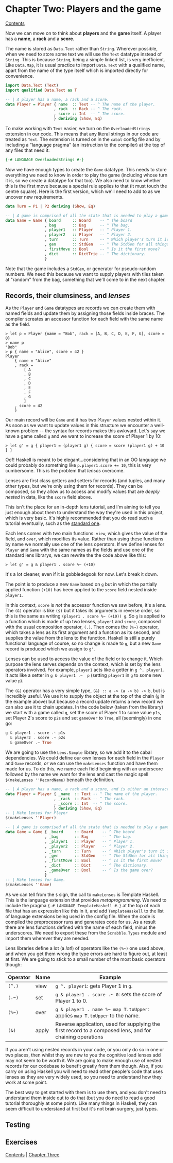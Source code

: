 # Chapter Two: Players and the game

[Contents](../README.md)

Now we can move on to think about **players** and the **game** itself. A
player has a **name**, a **rack** and a **score**. 

The name is stored as `Data.Text` rather than `String`. Wherever
possible, when we need to store some text we will use the `Text`
datatype instead of `String`. This is because `String`, being a simple
linked list, is very inefficient. Like `Data.Map`, it is usual practice to
import `Data.Text` with a qualified name, apart from the name of the
type itself which is imported directly for convenience.

```haskell
import Data.Text (Text)
import qualified Data.Text as T

-- | A player has a name, a rack and a score.
data Player = Player { name  :: Text -- ^ The name of the player.
                     , rack  :: Rack -- ^ The rack.
                     , score :: Int  -- ^ The score.
                     } deriving (Show, Eq)
```
To make working with `Text` easier, we turn on the `OverloadedStrings`
extension in our code. This means that any literal strings in our code
are treated as `Text`.  The extension is turned on in the `cabal`
config file and by including a "language pragma" (an instruction to
the compiler) at the top of any files that need it:

```haskell
{-# LANGUAGE OverloadedStrings #-}
```

Now we have enough types to create the `Game` datatype. This needs to
store everything we need to know in order to play the game (including
whose turn it is, so we create a datatype for that too). We also need
to know whether this is the first move because a special rule applies
to that (it must touch the centre square). Here is the first version,
which we'll need to add to as we uncover new requirements.

```haskell
data Turn = P1 | P2 deriving (Show, Eq)

-- | A game is comprised of all the state that is needed to play a game. 
data Game = Game { board     :: Board    -- ^ The board
                 , bag       :: Bag      -- ^ The bag.
                 , player1   :: Player   -- ^ Player 1.
                 , player2   :: Player   -- ^ Player 2.
                 , turn      :: Turn     -- ^ Which player's turn it is.
                 , gen       :: StdGen   -- ^ The StdGen for all things random.
                 , firstMove :: Bool     -- ^ Is it the first move?
                 , dict      :: DictTrie -- ^ The dictionary.
                 }
```


Note that the game includes a `StdGen`, or generator for pseudo-random
numbers. We need this because we want to supply players with tiles
taken at "random" from the bag, something that we'll come to in the
next chapter.

## Records, their clumsiness, and *lenses*

As the `Player` and `Game` datatypes are records we can create them with
named fields and update them by assigning those fields inside braces. The
compiler screates an accessor function for each field with the same name
as the field.

```
> let p = Player {name = "Bob", rack = [A, B, C, D, E, F, G], score = 0}
> name p
"Bob"
> p { name = "Alice", score = 42 }
Player
    { name = "Alice"
    , rack =
        [ A
        , B
        , C
        , D
        , E
        , F
        , G
        ]
    , score = 42
    }
```

Our main record will be `Game` and it has two `Player` values nested within it. As soon
as we want to update values in this structure we encounter a well-known problem -- the
syntax for records makes this awkward. Let's say we have a game called `g` and we want 
to increase the score of Player 1 by 10:

```
> let g' = g { player1 = (player1 g) { score = score (player1 g) + 10 } }
```

Oof! Haskell is meant to be elegant...considering that in an OO
language we could probably do something like `p.player1.score += 10`,
this is very cumbersome. This is the problem that *lenses* overcome.

Lenses are first class getters and setters for records (and tuples,
and many other types, but we're only using them for records). They can
be composed, so they allow us to access and modify values that are
*deeply nested* in data, like the `score` field above. 

This isn't the place for an in-depth lens tutorial, and I'm aiming to
tell you just enough about them to understand the way they're used in
this project, which is very basic. It's highly recommended that you
do read such a tutorial eventually, such as the [standard
one](http://hackage.haskell.org/package/lens-tutorial-1.0.4/docs/Control-Lens-Tutorial.html).

Each lens comes with two main functions: `view`, which gives the value
of the field, and `over`, which modifies its value. Rather than using
these functions by name we normally use one of the lens operators. If
we define lenses for `Player` and `Game` with the same names as the
fields and use one of the standard lens librarys, we can rewrite the
the code above like this:

```
> let g' = g & player1 . score %~ (+10)
```

It's a lot cleaner, even if it is gobbledegook for now. Let's break it
down. 

The point is to produce a new `Game` based on `g` but in which the
partially applied function `(+10)` has been applied to the `score`
field nested inside `player1`. 

In this context, `score` is *not* the accessor function we saw before,
it's a lens. The `(&)` operator is like `($)` but it takes its
arguments in reverse order, so this is the same as writing `(player1
. score %~ (+10)) g`. So `g` is applied to a function which is made of
up two lenses, `player1` and `score`, composed with the usual
composition operator, `(.)`.  Then comes the `(%~)` operator, which
takes a lens as its first argument and a function as its second, and
supplies the value from the lens to the function. Haskell is still a
purely functional language of course, so no change is made to `g`, but
a new `Game` record is produced which we assign to `g'`.

Lenses can be used to access the value of the field or to change
it. Which purpose the lens serves depends on the context, which is set
by the lens operators involved. For example, `player1` acts
like a getter in `g ^. player1`. It acts like a setter in `g & player1
.~  p` (setting `player1` in `g` to some new value `p`).

The `(&)` operator has a very simple type, `(&) :: a -> (a -> b) -> b`, 
but is incredibly useful. We use it to supply the object at the top
of the chain (`g` in the example above) but because a record update
returns a new record we can also use it to chain updates. In the code
below (taken from the library) we start with a game called `g`,
set the score of Player 1 to some value `p1s`, set Player 2's score to
`p2s` and set `gameOver` to `True`, all (seemingly) in one go:

```haskell
g & player1 . score .~ p1s 
  & player2 . score .~ p2s 
  & gameOver .~ True 
```

We are going to use the `Lens.Simple` library, so we add it to the
cabal dependencies. We could define our own lenses for each field in
the `Player` and `Game` records, *or* we can use the `makeLenses` 
function and have them made for us. To do this, we name each field
beginning with an underscore followed by the name we want for the lens
and cast the magic spell `$(makeLenses ''RecordName)` beneath the definition.

```haskell
-- | A player has a name, a rack and a score, and is either an interactive or an AI player.
data Player = Player { _name  :: Text -- ^ The name of the player.
                     , _rack  :: Rack -- ^ The rack.
                     , _score :: Int  -- ^ The score.
                     } deriving (Show, Eq)
-- | Make lenses for Player
$(makeLenses ''Player)

-- | A game is comprised of all the state that is needed to play a game. 
data Game = Game { _board     :: Board    -- ^ The board
                 , _bag       :: Bag      -- ^ The bag.
                 , _player1   :: Player   -- ^ Player 1.
                 , _player2   :: Player   -- ^ Player 2.
                 , _turn      :: Turn     -- ^ Which player's turn it is.
                 , _gen       :: StdGen   -- ^ The StdGen for all things random.
                 , _firstMove :: Bool     -- ^ Is it the first move?
                 , _dict      :: Dict     -- ^ The dictionary.
                 , _gameOver  :: Bool     -- ^ Is the game over?
                 }
-- | Make lenses for Game.
$(makeLenses ''Game)
```

As we can tell from the `$` sign, the call to `makeLenses` is Template
Haskell. This is the language extension that provides *metaprogramming*. We
need to include the pragma `{-# LANGUAGE TemplateHaskell #-}` at the
top of each file that has an expression like this in it, and add
`TemplateHaskell` to the list of language extensions being used in the
config file. When the code is compiled the preprocessor runs and
generates code for us. As a result there are lens functions defined with the
name of each field, minus the underscores. We need to export these
from the `Scrabble.Types` module and import them wherever they are
needed.

Lens libraries define a lot (a *lot*!) of operators like the `(%~)`
one used above, and when you get them wrong the type errors are hard
to figure out, at least at first. We are going to stick to a small number
of the most basic operators though:


| Operator | Name   | Example                                                                     |
| -------- | ------ | --------------------------------------------------------------------------- |
| `(^.)`   | view   | `g ^. player1`: gets Player 1 in `g`.                                       |
| `(.~)`   | set    | `g & player1 . score .~ 0`: sets the score of Player 1 to 0.                |
| `(%~)`   | over   | `g & player1 . name %~ map T.toUpper`: applies `map T.toUpper` to the name. |
| `(&)`    | apply  | Reverse application, used for supplying the first record to a composed lens, and for chaining operations |

If you aren't using nested records in your code, or you only do so in
one or two places, then whilst they are new to you the cognitive load
lenses add may not seem to be worth it. We are going to make enough use of
nested records for our codebase to benefit greatly from them though. Also, if
you carry on using Haskell you will need to read other people's code
that uses lenses as they are very widely used, so you need to
understand how they work at some point.

The best way to get started with them is to use them, and you don't
need to understand them inside out to do that (but you do need to read
a good tutorial thoroughly at some point). Like many things in
Haskell, they can seem difficult to understand at first but it's not
brain surgery, just types.

## Testing

## Exercises

[Contents](../README.md) | [Chapter Three](Chapter3.md)
